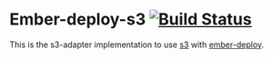 # Ember-deploy-s3 [![Build Status](https://travis-ci.org/LevelbossMike/ember-deploy-s3.svg?branch=master)](https://travis-ci.org/LevelbossMike/ember-deploy-s3)

This is the s3-adapter implementation to use [s3](aws.amazon.com/s3/) with
[ember-deploy](https://github.com/levelbossmike/ember-deploy).
